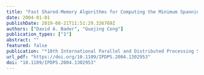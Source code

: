 ```yaml
---
title: "Fast Shared-Memory Algorithms for Computing the Minimum Spanning Forest of Sparse Graphs"
date: 2004-01-01
publishDate: 2019-08-21T11:51:29.326769Z
authors: ["David A. Bader", "Guojing Cong"]
publication_types: ["1"]
abstract: ""
featured: false
publication: "*18th International Parallel and Distributed Processing Symposium (IPDPS 2004), CD-ROM / Abstracts Proceedings, 26-30 April 2004, Santa Fe, New Mexico, USA*"
url_pdf: "https://doi.org/10.1109/IPDPS.2004.1302953"
doi: "10.1109/IPDPS.2004.1302953"
---
```


